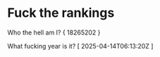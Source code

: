 # Fuck the rankings

Who the hell am I?
{ 18265202 }

What fucking year is it?
[ 2025-04-14T06:13:20Z ]
